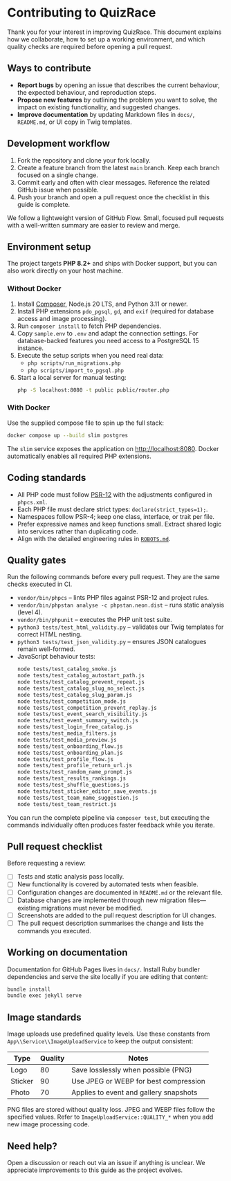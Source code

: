 # Contributing to QuizRace

Thank you for your interest in improving QuizRace. This document explains how we collaborate, how to
set up a working environment, and which quality checks are required before opening a pull request.

## Ways to contribute

* **Report bugs** by opening an issue that describes the current behaviour, the expected behaviour,
  and reproduction steps.
* **Propose new features** by outlining the problem you want to solve, the impact on existing
  functionality, and suggested changes.
* **Improve documentation** by updating Markdown files in `docs/`, `README.md`, or UI copy in
  Twig templates.

## Development workflow

1. Fork the repository and clone your fork locally.
2. Create a feature branch from the latest `main` branch. Keep each branch focused on a single
   change.
3. Commit early and often with clear messages. Reference the related GitHub issue when possible.
4. Push your branch and open a pull request once the checklist in this guide is complete.

We follow a lightweight version of GitHub Flow. Small, focused pull requests with a well-written
summary are easier to review and merge.

## Environment setup

The project targets **PHP 8.2+** and ships with Docker support, but you can also work directly on
your host machine.

### Without Docker

1. Install [Composer](https://getcomposer.org/), Node.js 20 LTS, and Python 3.11 or newer.
2. Install PHP extensions `pdo_pgsql`, `gd`, and `exif` (required for database access and image
   processing).
3. Run `composer install` to fetch PHP dependencies.
4. Copy `sample.env` to `.env` and adapt the connection settings. For database-backed features you
   need access to a PostgreSQL 15 instance.
5. Execute the setup scripts when you need real data:
   * `php scripts/run_migrations.php`
   * `php scripts/import_to_pgsql.php`
6. Start a local server for manual testing:
   ```bash
   php -S localhost:8080 -t public public/router.php
   ```

### With Docker

Use the supplied compose file to spin up the full stack:
```bash
docker compose up --build slim postgres
```
The `slim` service exposes the application on <http://localhost:8080>. Docker automatically enables
all required PHP extensions.

## Coding standards

* All PHP code must follow [PSR-12](https://www.php-fig.org/psr/psr-12/) with the adjustments
  configured in `phpcs.xml`.
* Each PHP file must declare strict types: `declare(strict_types=1);`.
* Namespaces follow PSR-4; keep one class, interface, or trait per file.
* Prefer expressive names and keep functions small. Extract shared logic into services rather than
  duplicating code.
* Align with the detailed engineering rules in [`ROBOTS.md`](ROBOTS.md).

## Quality gates

Run the following commands before every pull request. They are the same checks executed in CI.

* `vendor/bin/phpcs` – lints PHP files against PSR-12 and project rules.
* `vendor/bin/phpstan analyse -c phpstan.neon.dist` – runs static analysis (level 4).
* `vendor/bin/phpunit` – executes the PHP unit test suite.
* `python3 tests/test_html_validity.py` – validates our Twig templates for correct HTML nesting.
* `python3 tests/test_json_validity.py` – ensures JSON catalogues remain well-formed.
* JavaScript behaviour tests:
  ```bash
  node tests/test_catalog_smoke.js
  node tests/test_catalog_autostart_path.js
  node tests/test_catalog_prevent_repeat.js
  node tests/test_catalog_slug_no_select.js
  node tests/test_catalog_slug_param.js
  node tests/test_competition_mode.js
  node tests/test_competition_prevent_replay.js
  node tests/test_event_search_visibility.js
  node tests/test_event_summary_switch.js
  node tests/test_login_free_catalog.js
  node tests/test_media_filters.js
  node tests/test_media_preview.js
  node tests/test_onboarding_flow.js
  node tests/test_onboarding_plan.js
  node tests/test_profile_flow.js
  node tests/test_profile_return_url.js
  node tests/test_random_name_prompt.js
  node tests/test_results_rankings.js
  node tests/test_shuffle_questions.js
  node tests/test_sticker_editor_save_events.js
  node tests/test_team_name_suggestion.js
  node tests/test_team_restrict.js
  ```

You can run the complete pipeline via `composer test`, but executing the commands individually often
produces faster feedback while you iterate.

## Pull request checklist

Before requesting a review:

- [ ] Tests and static analysis pass locally.
- [ ] New functionality is covered by automated tests when feasible.
- [ ] Configuration changes are documented in `README.md` or the relevant file.
- [ ] Database changes are implemented through new migration files—existing migrations must never be
      modified.
- [ ] Screenshots are added to the pull request description for UI changes.
- [ ] The pull request description summarises the change and lists the commands you executed.

## Working on documentation

Documentation for GitHub Pages lives in `docs/`. Install Ruby bundler dependencies and serve the
site locally if you are editing that content:
```bash
bundle install
bundle exec jekyll serve
```

## Image standards

Image uploads use predefined quality levels. Use these constants from
`App\\Service\\ImageUploadService` to keep the output consistent:

| Type    | Quality | Notes                                   |
|---------|---------|-----------------------------------------|
| Logo    | 80      | Save losslessly when possible (PNG)     |
| Sticker | 90      | Use JPEG or WEBP for best compression   |
| Photo   | 70      | Applies to event and gallery snapshots  |

PNG files are stored without quality loss. JPEG and WEBP files follow the specified values. Refer to
`ImageUploadService::QUALITY_*` when you add new image processing code.

## Need help?

Open a discussion or reach out via an issue if anything is unclear. We appreciate improvements to
this guide as the project evolves.
